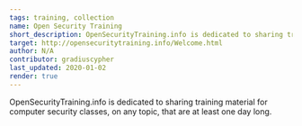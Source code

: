 ```yaml
---
tags: training, collection
name: Open Security Training
short_description: OpenSecurityTraining.info is dedicated to sharing training material for computer security classes, on any topic, that are at least one day long.
target: http://opensecuritytraining.info/Welcome.html
author: N/A
contributor: gradiuscypher
last_updated: 2020-01-02
render: true
---
```


OpenSecurityTraining.info is dedicated to sharing training material for computer security classes, on any topic, that are at least one day long.